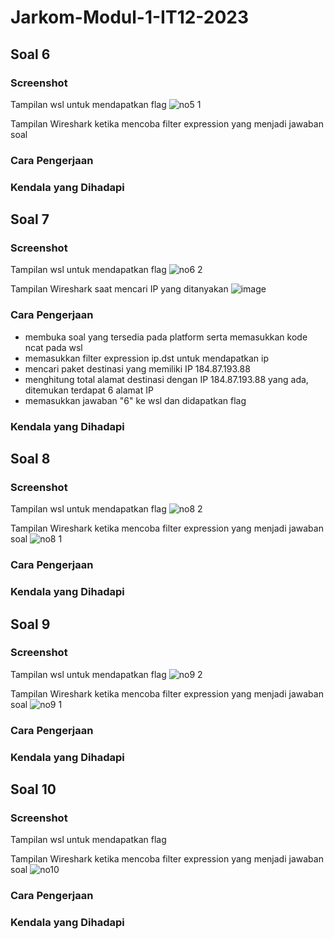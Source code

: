 # Jarkom-Modul-1-IT12-2023

## Soal 6
### Screenshot
Tampilan wsl untuk mendapatkan flag
![no5 1](https://github.com/RP-Tama/Jarkom-Modul-1-IT12-2023/assets/107543354/d4e95315-b398-471f-85c9-465c8d6e85d9)

Tampilan Wireshark ketika mencoba filter expression yang menjadi jawaban soal

### Cara Pengerjaan
### Kendala yang Dihadapi

## Soal 7
### Screenshot
Tampilan wsl untuk mendapatkan flag
![no6 2](https://github.com/RP-Tama/Jarkom-Modul-1-IT12-2023/assets/107543354/f87f842c-a66d-4eb0-8435-c9814eb9dfa6)

Tampilan Wireshark saat mencari IP yang ditanyakan
![image](https://github.com/RP-Tama/Jarkom-Modul-1-IT12-2023/assets/107543354/17336a2f-0aa1-45ee-97b0-7cc8c060f69e)
### Cara Pengerjaan
* membuka soal yang tersedia pada platform serta memasukkan kode ncat pada wsl
* memasukkan filter expression ip.dst untuk mendapatkan ip
* mencari paket destinasi yang memiliki IP 184.87.193.88
* menghitung total alamat destinasi dengan IP 184.87.193.88 yang ada, ditemukan terdapat 6 alamat IP
* memasukkan jawaban "6" ke wsl dan didapatkan flag
### Kendala yang Dihadapi

## Soal 8
### Screenshot
Tampilan wsl untuk mendapatkan flag
![no8 2](https://github.com/RP-Tama/Jarkom-Modul-1-IT12-2023/assets/107543354/dc341042-58d0-4fde-bc48-10007f7c8374)

Tampilan Wireshark ketika mencoba filter expression yang menjadi jawaban soal
![no8 1](https://github.com/RP-Tama/Jarkom-Modul-1-IT12-2023/assets/107543354/05a0a474-f0f0-4651-b3e8-47cb8cef030b)

### Cara Pengerjaan
### Kendala yang Dihadapi

## Soal 9
### Screenshot
Tampilan wsl untuk mendapatkan flag
![no9 2](https://github.com/RP-Tama/Jarkom-Modul-1-IT12-2023/assets/107543354/e3aa709a-81e5-46dd-bd6b-a2f69dbf3599)

Tampilan Wireshark ketika mencoba filter expression yang menjadi jawaban soal
![no9 1](https://github.com/RP-Tama/Jarkom-Modul-1-IT12-2023/assets/107543354/637a6f89-1e60-48ca-bee3-8c5b9429232c)

### Cara Pengerjaan
### Kendala yang Dihadapi

## Soal 10
### Screenshot
Tampilan wsl untuk mendapatkan flag

Tampilan Wireshark ketika mencoba filter expression yang menjadi jawaban soal
![no10](https://github.com/RP-Tama/Jarkom-Modul-1-IT12-2023/assets/107543354/ae7376b4-983f-46fb-8e89-39b14887bd2b)
### Cara Pengerjaan
### Kendala yang Dihadapi

